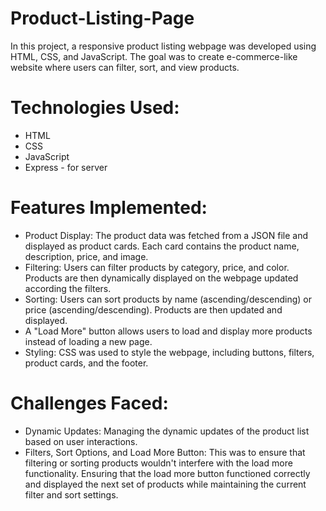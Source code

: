 # Product-Listing-Page

In this project, a responsive product listing webpage was developed using HTML, CSS, and JavaScript. 
The goal was to create e-commerce-like website where users can filter, sort, and view products.

# Technologies Used:

* HTML
* CSS
* JavaScript
* Express - for server

# Features Implemented:

* Product Display: The product data was fetched from a JSON file and displayed as product cards. Each card contains the product name, description, price, and image.
* Filtering: Users can filter products by category, price, and color. Products are then dynamically displayed on the webpage updated according the filters.
* Sorting: Users can sort products by name (ascending/descending) or price (ascending/descending). Products are then updated and displayed.
* A "Load More" button allows users to load and display more products instead of loading a new page.
* Styling: CSS was used to style the webpage, including buttons, filters, product cards, and the footer.

# Challenges Faced:

* Dynamic Updates: Managing the dynamic updates of the product list based on user interactions.
* Filters, Sort Options, and Load More Button: This was to ensure that filtering or sorting products wouldn't interfere with the load more functionality. Ensuring that the load more button functioned correctly and displayed the next set of products while maintaining the current filter and sort settings.

